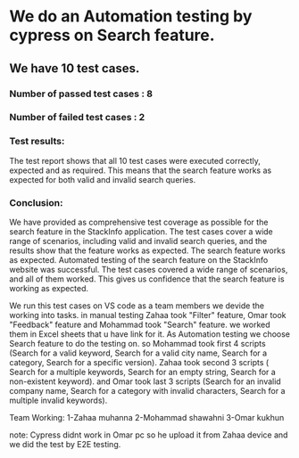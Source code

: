 # We do an Automation testing by cypress on Search feature.
## We have 10 test cases.
### Number of passed test cases : 8
### Number of failed test cases : 2

### Test results:
The test report shows that all 10 test cases were executed correctly, expected and as required. This means that the search feature works as expected for both valid and invalid search queries.

### Conclusion:
We have provided as comprehensive test coverage as possible for the search feature in the StackInfo application. The test cases cover a wide range of scenarios, including valid and invalid search queries, and the results show that the feature works as expected. The search feature works as expected.
Automated testing of the search feature on the StackInfo website was successful. The test cases covered a wide range of scenarios, and all of them worked. This gives us confidence that the search feature is working as expected.

We run this test cases on VS code 
as a team members we devide the working into tasks. in manual testing Zahaa took "Filter" feature, Omar took "Feedback" feature and Mohammad took "Search" feature.
we worked them in Excel sheets that u have link for it.
As Automation testing we choose Search feature to do the testing on.
so Mohammad took first 4 scripts (Search for a valid keyword, Search for a valid city name, Search for a category, Search for a specific version).
Zahaa took second 3 scripts ( Search for a multiple keywords, Search for an empty string, Search for a non-existent keyword).
and Omar took last 3 scripts (Search for an invalid company name,  Search for a category with invalid characters,  Search for a multiple invalid keywords).

Team Working:
1-Zahaa muhanna
2-Mohammad shawahni
3-Omar kukhun

note: Cypress didnt work in Omar pc so he upload it from Zahaa device and we did the test by E2E testing.



